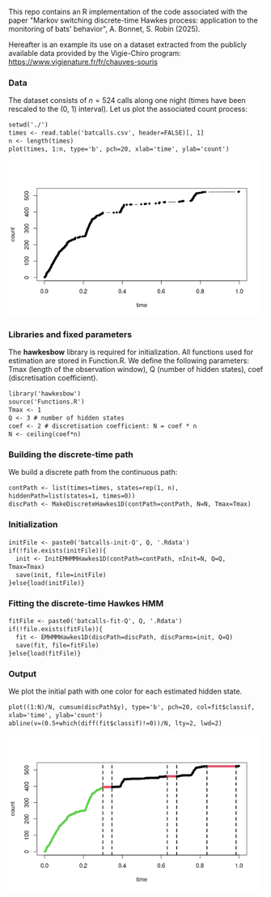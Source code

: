 This repo contains an R implementation of the code associated with the paper "Markov switching discrete-time Hawkes process: application to the monitoring of bats' behavior", A. Bonnet, S. Robin (2025).

Hereafter is an example its use on a dataset extracted from the publicly available data provided by the Vigie-Chiro program: https://www.vigienature.fr/fr/chauves-souris


### Data

The dataset consists of $n = 524$ calls along one night (times have been rescaled to the (0, 1) interval). Let us plot the associated count process:


```{r data, echo=FALSE}
setwd('./')
times <- read.table('batcalls.csv', header=FALSE)[, 1]
n <- length(times)
plot(times, 1:n, type='b', pch=20, xlab='time', ylab='count')

```

<img src="./plot_trajectory.png" width="500">




### Libraries and fixed parameters

The **hawkesbow** library is required for initialization. All functions used for estimation are stored in Function.R. 
We define the following parameters: Tmax (length of the observation window), Q (number of hidden states), coef (discretisation coefficient).

```{r dims, echo=FALSE}
library('hawkesbow') 
source('Functions.R')
Tmax <- 1
Q <- 3 # number of hidden states
coef <- 2 # discretisation coefficient: N = coef * n
N <- ceiling(coef*n)

```

### Building the discrete-time path

We build a discrete path from the continuous path:

```{r discrete, echo=FALSE}
contPath <- list(times=times, states=rep(1, n), hiddenPath=list(states=1, times=0))
discPath <- MakeDiscreteHawkes1D(contPath=contPath, N=N, Tmax=Tmax)
```

### Initialization

```{r init, echo=FALSE}
initFile <- paste0('batcalls-init-Q', Q, '.Rdata')
if(!file.exists(initFile)){
  init <- InitEMHMMHawkes1D(contPath=contPath, nInit=N, Q=Q, Tmax=Tmax)
  save(init, file=initFile)
}else{load(initFile)}
```

### Fitting the discrete-time Hawkes HMM

```{r fit, echo=FALSE}
fitFile <- paste0('batcalls-fit-Q', Q, '.Rdata')
if(!file.exists(fitFile)){
  fit <- EMHMMHawkes1D(discPath=discPath, discParms=init, Q=Q)
  save(fit, file=fitFile)
}else{load(fitFile)}
```

### Output

We plot the initial path with one color for each estimated hidden state.

```{r plot, echo=FALSE}
plot((1:N)/N, cumsum(discPath$y), type='b', pch=20, col=fit$classif, xlab='time', ylab='count')
abline(v=(0.5+which(diff(fit$classif)!=0))/N, lty=2, lwd=2)
```
<img src="./segmented_trajectory.png" width="500">

